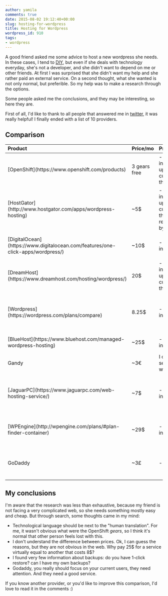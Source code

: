 ```yaml
---
author: yamila
comments: true
date: 2015-08-02 19:12:40+00:00
slug: hosting-for-wordpress
title: Hosting for Wordpress
wordpress_id: 910
tags:
- wordpress
---
```


A good friend asked me some advice to host a new wordpress she needs. In these cases, I tend to [DIY](https://en.wikipedia.org/wiki/Do_it_yourself), but even if she deals with technology everyday, she's not a developer, and she didn't want to depend on me or other friends. At first I was surprised that she didn't want my help and she rather paid an external service. On a second thought, what she wanted is not only normal, but preferible. So my help was to make a research through the options.

Some people asked me the conclusions, and they may be interesting, so here they are.

<!-- more -->

First of all, I'd like to thank to all people that answered me in [twitter](https://twitter.com/yamila_moreno/status/626350562758553600), it was really helpful! I finally ended with a list of 10 providers.



## Comparison



<table>
  <tbody>
    <tr>
      <td><strong>Product</strong></td><td><strong>Price/mo</strong></td><td><strong>Pros</strong></td><td><strong>Cons</strong></td>
    </tr>
  </tbody>
  <tbody>
<tr>

<td>[OpenShift](https://www.openshift.com/products) </td>

<td>3 gears free
</td>

<td>- 1 click installation
- upload WP custom themes
</td>

<td>
</td>
</tr>
<tr>

<td>[HostGator](http://www.hostgator.com/apps/wordpress-hosting)
</td>

<td>~5$
</td>

<td>- 1 click installation
- upload WP custom themes
- very recommended by users
</td>

<td>
</td>
</tr>
<tr>

<td>[DigitalOcean](https://www.digitalocean.com/features/one-click-apps/wordpress/)
</td>

<td>~10$
</td>

<td>- 1 click installation
</td>

<td>- SSH to upload custom themes
</td>
</tr>
<tr>

<td>[DreamHost](https://www.dreamhost.com/hosting/wordpress/)
</td>

<td>20$
</td>

<td>- 1 click installation
- upload WP custom themes
</td>

<td>
</td>
</tr>
<tr>

<td>[Wordpress](https://wordpress.com/plans/compare)
</td>

<td>8.25$
</td>

<td>- 1 click installation
</td>

<td>- only premium contents (no WP custom themes)
</td>
</tr>
<tr>

<td>[BlueHost](https://www.bluehost.com/managed-wordpress-hosting)
</td>

<td>~25$
</td>

<td>- 1 click installation
</td>

<td>- no WP custom themes
</td>
</tr>
<tr>

<td>Gandy
</td>

<td>~3€
</td>

<td colspan="2">I couldn't find the specific service about hosting wordpress
</td>
</tr>
<tr>

<td>[JaguarPC](https://www.jaguarpc.com/web-hosting-service/)
</td>

<td>~7$
</td>

<td>- 1 click installation
</td>

<td>- few information about features of the WP service
</td>
</tr>
<tr>

<td>[WPEngine](http://wpengine.com/plans/#plan-finder-container)
</td>

<td>~29$
</td>

<td>- 1 click installation
</td>

<td>- very few information about features of the service
</td>
</tr>
<tr>

<td>GoDaddy
</td>

<td>~3£
</td>

<td>- well known
</td>

<td>- several people complained about the service
</td>
</tr>
</tbody>
</table>



## My conclusions



I'm aware that the research was less than exhaustive, because my friend is not facing a very complicated web, so she needs something mostly easy and cheap. But through search, some thoughts came in my mind:





  * Technological language should be next to the "human translation". For me, it wasn't obvious what were the OpenShift _gears_, so I think it's normal that other person feels lost with this.
  * I don't understand the difference between prices. Ok, I can guess the reasons, but they are not obvious in the web. Why pay 25$ for a service virtually equal to another that costs 8$?
  * I found very few information about backups: do you have 1-click restore? can I have my own backups?
  * Godaddy, you really should focus on your current users, they need attention. And they need a good service.

If you know another provider, or you'd like to improve this comparison, I'd love to read it in the comments :)
